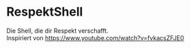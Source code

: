 # RespektShell

Die Shell, die dir Respekt verschafft.  
Inspiriert von https://www.youtube.com/watch?v=fvkacsZFJE0
